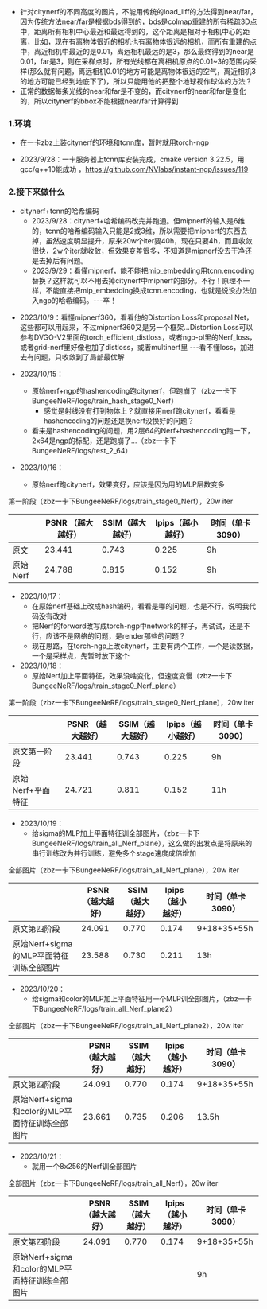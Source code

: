 - 针对citynerf的不同高度的图片，不能用传统的load_llff的方法得到near/far，因为传统方法near/far是根据bds得到的，bds是colmap重建的所有稀疏3D点中，距离所有相机中心最近和最远得到的，这个距离是相对于相机中心的距离，比如，现在有离物体很近的相机也有离物体很远的相机，而所有重建的点中，离近相机中最近的是0.01，离远相机最远的是3，那么最终得到的near是0.01，far是3，则在采样点时，所有光线都在离相机原点的0.01~3的范围内采样(那么就有问题，离远相机0.01的地方可能是离物体很远的空气，离近相机3的地方可能已经到地底下了)，所以只能用他的把整个地球视作球体的方法？
- 正常的数据每条光线的near和far是不变的，而citynerf的near和far是变化的，所以citynerf的bbox不能根据near/far计算得到

### 1.环境

- 在一卡zbz上装citynerf的环境和tcnn库，暂时就用torch-ngp

- 2023/9/28：一卡服务器上tcnn库安装完成，cmake version 3.22.5，用gcc/g++10能成功 ，https://github.com/NVlabs/instant-ngp/issues/119

### 2.接下来做什么

- citynerf+tcnn的哈希编码
  - 2023/9/28：citynerf+哈希编码改完并跑通。但mipnerf的输入是6维的，tcnn的哈希编码输入只能是2或3维，所以需要把mipnerf的东西去掉，虽然速度明显提升，原来20w个iter要40h，现在只要4h，而且收敛很快，2w个iter就收敛，但效果变差很多，不知道是mipnerf没去干净还是去掉后有问题。
  - 2023/9/29：看懂mipnerf，能不能把mip_embedding用tcnn.encoding替换？这样就可以不用去掉citynerf中mipnerf的部分。不行！原理不一样，不能直接把mip_embedding换成tcnn.encoding，也就是说没办法加入ngp的哈希编码。---卒！

* 2023/10/9：看懂mipnerf360，看看他的Distortion Loss和proposal Net，这些都可以用起来，不过mipnerf360又是另一个框架...Distortion Loss可以参考DVGO-V2里面的torch_efficient_distloss，或者ngp-pl里的Nerf_loss，或者grid-nerf里好像也加了distloss，或者multinerf里  ---看不懂loss，加进去有问题，只收敛到了局部最优解
* 2023/10/15：
  
  * 原始nerf+ngp的hashencoding跑citynerf，但跑崩了（zbz一卡下BungeeNeRF/logs/train_hash_stage0_Nerf）
    * 感觉是射线没有打到物体上？就直接用nerf跑citynerf，看看是hashencoding的问题还是换nerf没换好的问题？
  * 看来是hashencoding的问题，用2层64的Nerf+hashencoding跑一下，2x64是ngp的标配，还是跑崩了...（zbz一卡下BungeeNeRF/logs/test_2_64）

* 2023/10/16：
  * 原始nerf跑citynerf，效果变好，应该是因为用的MLP层数变多

第一阶段（zbz一卡下BungeeNeRF/logs/train_stage0_Nerf），20w iter

|          | PSNR （越大越好） | SSIM（越大越好） | lpips（越小越好） | 时间（单卡3090） |
| -------- | ----------------- | ---------------- | ----------------- | ---------------- |
| 原文     | 23.441            | 0.743            | 0.225             | 9h               |
| 原始Nerf | 24.788            | 0.815            | 0.152             | 9h               |

* 2023/10/17：
  * 在原始nerf基础上改成hash编码，看看是哪的问题，也是不行，说明我代码没有改对
  * 把Nerf的forword改写成torch-ngp中network的样子，再试试，还是不行，应该不是网络的问题，是render那些的问题？
  * 现在思路，在torch-ngp上改citynerf，主要有两个工作，一个是读数据，一个是采样点，先暂时放下这个
* 2023/10/18：
  * 原始Nerf加上平面特征，效果没啥变化，但速度变慢（zbz一卡下BungeeNeRF/logs/train_stage0_Nerf_plane）

第一阶段（zbz一卡下BungeeNeRF/logs/train_stage0_Nerf_plane），20w iter

|                   | PSNR （越大越好） | SSIM（越大越好） | lpips（越小越好） | 时间（单卡3090） |
| ----------------- | ----------------- | ---------------- | ----------------- | ---------------- |
| 原文第一阶段      | 23.441            | 0.743            | 0.225             | 9h               |
| 原始Nerf+平面特征 | 24.721            | 0.811            | 0.152             | 11h              |

* 2023/10/19：
  * 给sigma的MLP加上平面特征训全部图片，（zbz一卡下BungeeNeRF/logs/train_all_Nerf_plane），这么做的出发点是将原来的串行训练改为并行训练，避免多个stage速度成倍增加

全部图片（zbz一卡下BungeeNeRF/logs/train_all_Nerf_plane），20w iter

|                                         | PSNR （越大越好） | SSIM（越大越好） | lpips（越小越好） | 时间（单卡3090） |
| --------------------------------------- | ----------------- | ---------------- | ----------------- | ---------------- |
| 原文第四阶段                            | 24.091            | 0.770            | 0.174             | 9+18+35+55h      |
| 原始Nerf+sigma的MLP平面特征训练全部图片 | 23.588            | 0.730            | 0.211             | 13h              |

* 2023/10/20：
  * 给sigma和color的MLP加上平面特征用一个MLP训全部图片，（zbz一卡下BungeeNeRF/logs/train_all_Nerf_plane2）

全部图片（zbz一卡下BungeeNeRF/logs/train_all_Nerf_plane2），20w iter

|                                                | PSNR （越大越好） | SSIM（越大越好） | lpips（越小越好） | 时间（单卡3090） |
| ---------------------------------------------- | ----------------- | ---------------- | ----------------- | ---------------- |
| 原文第四阶段                                   | 24.091            | 0.770            | 0.174             | 9+18+35+55h      |
| 原始Nerf+sigma和color的MLP平面特征训练全部图片 | 23.661            | 0.735            | 0.206             | 13.5h            |

* 2023/10/21：
  * 就用一个8x256的Nerf训全部图片

全部图片（zbz一卡下BungeeNeRF/logs/train_all_Nerf），20w iter

|                                                | PSNR （越大越好） | SSIM（越大越好） | lpips（越小越好） | 时间（单卡3090） |
| ---------------------------------------------- | ----------------- | ---------------- | ----------------- | ---------------- |
| 原文第四阶段                                   | 24.091            | 0.770            | 0.174             | 9+18+35+55h      |
| 原始Nerf+sigma和color的MLP平面特征训练全部图片 |                   |                  |                   | 9h               |
